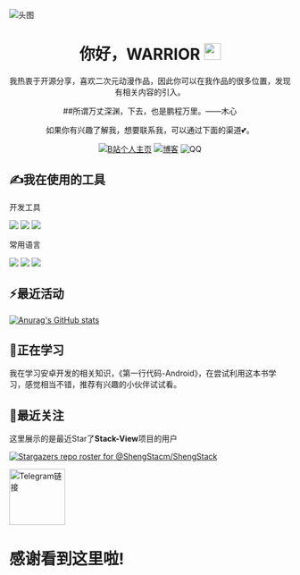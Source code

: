 ![头图](https://tc.z.wiki/autoupload/AO4EHloa3hi-r8r-7X7s1I2z60i04bbmzcQCF16aEvKyl5f0KlZfm6UsKj-HyTuv/20250704/b7CE/1536X778/%E8%B1%86%E5%8C%85.png
)

<div align="center">

# 你好，WARRIOR <img src="https://raw.githubusercontent.com/MartinHeinz/MartinHeinz/master/wave.gif" width="30px">


我热衷于开源分享，喜欢二次元动漫作品，因此你可以在我作品的很多位置，发现有相关内容的引入。

##所谓万丈深渊，下去，也是鹏程万里。——木心

如果你有兴趣了解我，想要联系我，可以通过下面的渠道💕。


[![B站个人主页](https://img.shields.io/badge/bilibili-informational?style=flat&logo=bilibili&logoColor=white&color=00A1D6)](https://b23.tv/ojgBtI1)
[![博客](https://img.shields.io/badge/WordPress-informational?style=flat&logo=wordpress&logoColor=white&color=21759B)](https://shengstack.rf.gd/?i=1)
![QQ](https://img.shields.io/badge/ShengStack-informational?style=flat&logo=tencentqq&logoColor=white&color=EB1923)

</div>


## ✍我在使用的工具

开发工具

![](https://img.shields.io/badge/Editor-Android_Studio-informational?style=flat&logo=androidstudio&logoColor=white&color=2bbc8a)
![](https://img.shields.io/badge/Editor-IntelliJ_IDEA-informational?style=flat&logo=intellij-idea&logoColor=white&color=2bbc8a)
![](https://img.shields.io/badge/Editor-Visual_Studio_Code-informational?style=flat&logo=visualstudiocode&logoColor=white&color=2bbc8a)

常用语言

![](https://img.shields.io/badge/Code-Java-informational?style=flat&logo=java&logoColor=white&color=2bbc8a)
![](https://img.shields.io/badge/Code-Kotin-informational?style=flat&logo=kotlin&logoColor=white&color=2bbc8a)
![](https://img.shields.io/badge/Code-PHP-informational?style=flat&logo=php&logoColor=white&color=2bbc8a)

## ⚡最近活动
[![Anurag's GitHub stats](https://github-readme-stats.vercel.app/api?username=ShengStack)](https://github.com/anuraghazra/github-readme-stats)

## 🌱正在学习

我在学习安卓开发的相关知识，《第一行代码-Android》，在尝试利用这本书学习，感觉相当不错，推荐有兴趣的小伙伴试试看。

## 🔭最近关注

这里展示的是最近Star了**Stack-View**项目的用户

[![Stargazers repo roster for @ShengStacm/ShengStack](https://reporoster.com/stars/ShengStacj/Stack-View)](https://github.com/ShengStack/Stack-View/stargazers)


<div align="left" >


<a href="https://b23.tv/ojgBtI1">
  <img src="https://img.picui.cn/free/2025/07/05/68692c2303418.png" style="width: 100px; height: auto;" alt="Telegram链接">
</a>

# **感谢看到这里啦!**